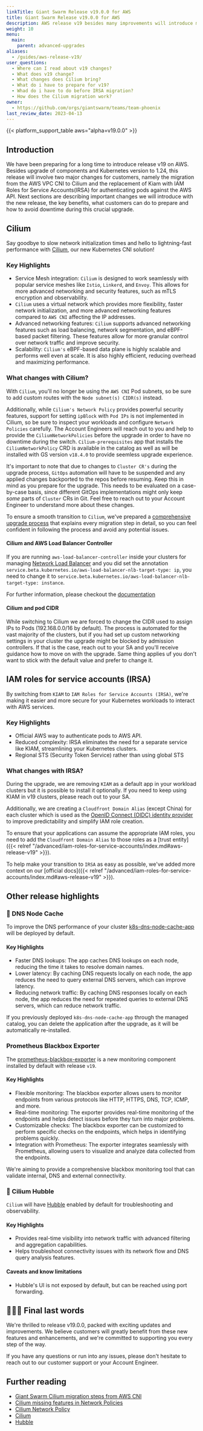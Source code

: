 ```yaml
---
linkTitle: Giant Swarm Release v19.0.0 for AWS
title: Giant Swarm Release v19.0.0 for AWS
description: AWS release v19 besides many improvements will introduce migration of Cilium as well as replacement of kiam with IRSA. Following handbook should be carefully read by customers upfront the upgrade to prepare the clusters and workloads accordingly.
weight: 10
menu:
  main:
    parent: advanced-upgrades
aliases:
  - /guides/aws-release-v19/
user_questions:
  - Where can I read about v19 changes?
  - What does v19 change?
  - What changes does Cilium bring?
  - What do i have to prepare for v19?
  - Whad do i have to do before IRSA migration?
  - How does the Cilium migration work?
owner:
  - https://github.com/orgs/giantswarm/teams/team-phoenix
last_review_date: 2023-04-13
---
```


{{< platform_support_table aws="alpha=v19.0.0" >}}

## Introduction

We have been preparing for a long time to introduce release v19 on AWS. Besides upgrade of components and Kubernetes version to 1.24, this release will involve two major changes for customers, namely the migration from the AWS VPC CNI to Cilium and the replacement of Kiam with IAM Roles for Service Accounts(IRSA) for authenticating pods against the AWS API.
Next sections are describing important changes we will introduce with the new release, the key benefits, what customers can do to prepare and how to avoid downtime during this crucial upgrade. 

## Cilium

Say goodbye to slow network initialization times and hello to lightning-fast performance with [Cilium](https://github.com/cilium/cilium), our new Kubernetes CNI solution!

### Key Highlights

- Service Mesh integration: `Cilium` is designed to work seamlessly with popular service meshes like `Istio`, `Linkerd`, and `Envoy`. This allows for more advanced networking and security features, such as mTLS encryption and observability.
- `Cilium` uses a virtual network which provides more flexibility, faster network initialization, and more advanced networking features compared to `AWS CNI` affecting the IP addresses.
- Advanced networking features: `Cilium` supports advanced networking features such as load balancing, network segmentation, and eBPF-based packet filtering. These features allow for more granular control over network traffic and improve security. 
- Scalability: `Cilium's` eBPF-based data plane is highly scalable and performs well even at scale. It is also highly efficient, reducing overhead and maximizing performance.

### What changes with Cilium?

With `Cilium`, you'll no longer be using the `AWS CNI` Pod subnets, so be sure to add custom routes with the `Node subnet(s) CIDR(s)` instead. 

Additionally, while `Cilium's Network Policy` provides powerful security features, support for setting `ipBlock` with `Pod IPs` is not implemented in Cilium, so be sure to inspect your workloads and configure `Network Policies` carefully. The Account Engineers will reach out to you and help to provide the `CiliumNetworkPolicies` before the upgrade in order to have no downtime during the switch. `Cilium-prerequisites` app that installs the `CiliumNetworkPolicy` CRD is available in the catalog as well as will be installed with GS version `v18.4.0` to provide seemless upgrade experience.

It's important to note that due to changes to `Cluster CR's` during the upgrade process, `GitOps` automation will have to be suspended and any applied changes backported to the repos before resuming. Keep this in mind as you prepare for the upgrade. This needs to be evaluated on a case-by-case basis, since different GitOps implementations might only keep _some_ parts of `Cluster` CRs in Git. Feel free to reach out to your Account Engineer to understand more about these changes.

To ensure a smooth transition to `Cilium`, we've prepared a [comprehensive upgrade process](https://handbook.giantswarm.io/docs/support-and-ops/ops-recipes/upgrade-to-cilium/) that explains every migration step in detail, so you can feel confident in following the process and avoid any potential issues.

#### Cilium and AWS Load Balancer Controller

If you are running `aws-load-balancer-controller` inside your clusters for managing [Network Load Balancer](https://docs.aws.amazon.com/elasticloadbalancing/latest/network/introduction.html) and you did set the annotation `service.beta.kubernetes.io/aws-load-balancer-nlb-target-type: ip`, you need to change it to `service.beta.kubernetes.io/aws-load-balancer-nlb-target-type: instance`.

For further information, please checkout the [documentation](https://kubernetes-sigs.github.io/aws-load-balancer-controller/v2.2/guide/service/annotations/#traffic-routing)

#### Cilium and pod CIDR

While switching to Cilium we are forced to change the CIDR used to assign IPs to Pods (192.168.0.0/16 by default).
The process is automated for the vast majority of the clusters, but if you had set up custom networking settings in your cluster the upgrade might be blocked by admission controllers. If that is the case, reach out to your SA and you'll receive guidance how to move on with the upgrade. Same thing applies uf you don't want to stick with the default value and prefer to change it.

## IAM roles for service accounts (IRSA)

By switching from `KIAM` to `IAM Roles for Service Accounts (IRSA)`, we're making it easier and more secure for your Kubernetes workloads to interact with AWS services. 

### Key Highlights

- Official AWS way to authenticate pods to AWS API.
- Reduced complexity: IRSA eliminates the need for a separate service like KIAM, streamlining your Kubernetes clusters.
- Regional STS (Security Token Service) rather than using global STS

### What changes with IRSA?

During the upgrade, we are removing `KIAM` as a default app in your workload clusters but it is possible to install it optionally. If you need to keep using KIAM in v19 clusters, please reach out to your SA.

Additionally, we are creating a `Cloudfront Domain Alias` (except China) for each cluster which is used as the [OpenID Connect (OIDC) identity provider](https://docs.aws.amazon.com/IAM/latest/UserGuide/id_roles_providers_create_oidc.html) to improve predictability and simplify IAM role creation. 

To ensure that your applications can assume the appropriate IAM roles, you need to add the `Cloudfront Domain Alias` to those roles as a [trust entity]({{< relref "/advanced/iam-roles-for-service-accounts/index.md#aws-release-v19" >}}).

To help make your transition to `IRSA` as easy as possible, we've added more context on our [official docs]({{< relref "/advanced/iam-roles-for-service-accounts/index.md#aws-release-v19" >}}).

## Other release highlights

### 🎣 DNS Node Cache

To improve the DNS performance of your cluster [k8s-dns-node-cache-app](https://github.com/giantswarm/k8s-dns-node-cache-app) will be deployed by default.

#### Key Highlights

- Faster DNS lookups: The app caches DNS lookups on each node, reducing the time it takes to resolve domain names.
- Lower latency: By caching DNS requests locally on each node, the app reduces the need to query external DNS servers, which can improve latency.
- Reducing network traffic: By caching DNS responses locally on each node, the app reduces the need for repeated queries to external DNS servers, which can reduce network traffic.

If you previously deployed `k8s-dns-node-cache-app` through the managed catalog, you can delete the application after the upgrade, as it will be automatically re-installed.

### Prometheus Blackbox Exporter

The [prometheus-blackbox-exporter](https://github.com/giantswarm/prometheus-blackbox-exporter-app) is a new monitoring component installed by default with release `v19`. 

#### Key Highlights

- Flexible monitoring: The blackbox exporter allows users to monitor endpoints from various protocols like HTTP, HTTPS, DNS, TCP, ICMP, and more.
- Real-time monitoring: The exporter provides real-time monitoring of the endpoints and helps detect issues before they turn into major problems.
- Customizable checks: The blackbox exporter can be customized to perform specific checks on the endpoints, which helps in identifying problems quickly.
- Integration with Prometheus: The exporter integrates seamlessly with Prometheus, allowing users to visualize and analyze data collected from the endpoints.

We're aiming to provide a comprehensive blackbox monitoring tool that can validate internal, DNS and external connectivity.

### 🔭 Cilium Hubble

`Cilium` will have [Hubble](https://github.com/cilium/hubble) enabled by default for troubleshooting and observability.

#### Key Highlights

- Provides real-time visibility into network traffic with advanced filtering and aggregation capabilities.
- Helps troubleshoot connectivity issues with its network flow and DNS query analysis features.

#### Caveats and know limitations

- Hubble's UI is not exposed by default, but can be reached using port forwarding.

## 🙇🏻‍♂️ Final last words

We're thrilled to release v19.0.0, packed with exciting updates and improvements. We believe customers will greatly benefit from these new features and enhancements, and we're committed to supporting you every step of the way. 

If you have any questions or run into any issues, please don't hesitate to reach out to our customer support or your Account Engineer.

## Further reading

- [Giant Swarm Cilium migration steps from AWS CNI](https://handbook.giantswarm.io/docs/support-and-ops/ops-recipes/upgrade-to-cilium/)
- [Cilium missing features in Network Policies](https://docs.cilium.io/en/stable/network/kubernetes/policy/#networkpolicy-state)
- [Cilium Network Policy](https://docs.cilium.io/en/stable/network/kubernetes/policy/#ciliumnetworkpolicy)
- [Cilium](https://github.com/cilium/cilium)
- [Hubble](https://github.com/cilium/hubble)
